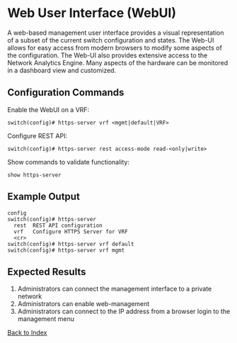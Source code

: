 # Web User Interface (WebUI)

A web-based management user interface provides a visual representation of a subset of the current switch configuration and states. The Web-UI allows for easy access from modern browsers to modify some aspects of the configuration. The Web-UI also provides extensive access to the Network Analytics Engine. Many aspects of the hardware can be monitored in a dashboard view and customized.

## Configuration Commands

Enable the WebUI on a VRF:

```text
switch(config)# https-server vrf <mgmt|default|VRF>
```

Configure REST API:

```text
switch(config)# https-server rest access-mode read-<only|write>
```

Show commands to validate functionality:

```text
show https-server
```

## Example Output

```text
config
switch(config)# https-server
  rest  REST API configuration
  vrf   Configure HTTPS Server for VRF
  <cr>
switch(config)# https-server vrf default
switch(config)# https-server vrf mgmt
```

## Expected Results

1. Administrators can connect the management interface to a private network
2. Administrators can enable web-management
3. Administrators can connect to the IP address from a browser login to the management menu

[Back to Index](../README.md)
